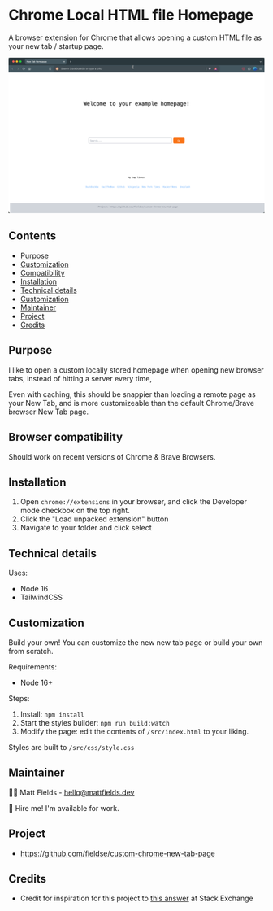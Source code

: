 # Chrome Local HTML file Homepage

A browser extension for Chrome that allows opening a custom HTML file as your new tab / startup page.

![](static/img/screenshot.png)

## Contents

- [Purpose](#purpose)
- [Customization](#customization)
- [Compatibility](#browser-compatibility)
- [Installation](#installation)
- [Technical details](#technical-details)
- [Customization](#Customization)
- [Maintainer](#maintainer)
- [Project](#project)
- [Credits](#credits)

## Purpose

I like to open a custom locally stored homepage when opening new browser tabs, instead of hitting a server every time,

Even with caching, this should be snappier than loading a remote page as your New Tab, and is more customizeable than the default Chrome/Brave browser New Tab page.

## Browser compatibility

Should work on recent versions of Chrome & Brave Browsers.

## Installation

1. Open `chrome://extensions` in your browser, and click the Developer mode checkbox on the top right.
2. Click the "Load unpacked extension" button
3. Navigate to your folder and click select

## Technical details

Uses:

- Node 16
- TailwindCSS

## Customization

Build your own! You can customize the new new tab page or build your own from scratch.

Requirements:

- Node 16+

Steps:

1. Install: `npm install`
2. Start the styles builder: `npm run build:watch`
3. Modify the page: edit the contents of `/src/index.html` to your liking.

Styles are built to `/src/css/style.css`

## Maintainer

👋🏻 Matt Fields - hello@mattfields.dev

🚀 Hire me! I'm available for work.

## Project

- https://github.com/fieldse/custom-chrome-new-tab-page

## Credits

- Credit for inspiration for this project to [this answer](https://superuser.com/a/909595) at Stack Exchange
